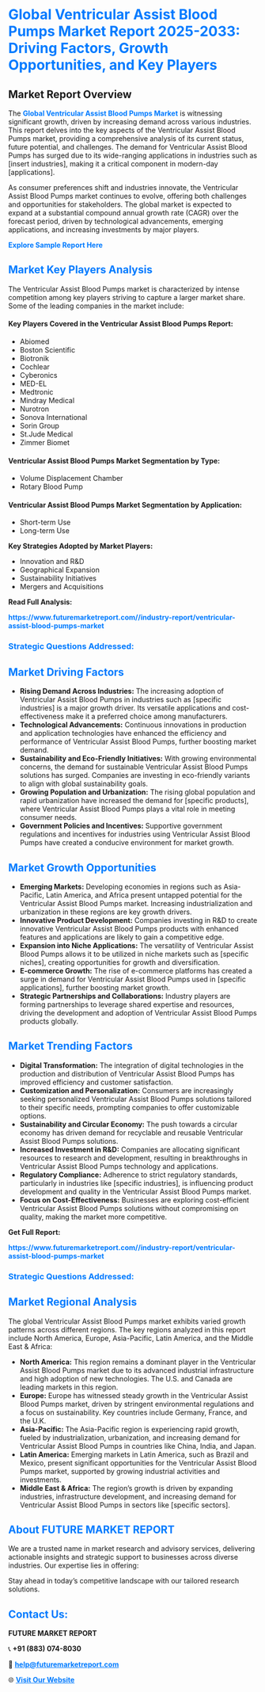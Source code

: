 <h1 style="color: #007BFF;">Global Ventricular Assist Blood Pumps Market Report 2025-2033: Driving Factors, Growth Opportunities, and Key Players</h1>

<section id="overview">
<h2>Market Report Overview</h2>
<p>The <a href="https://www.futuremarketreport.com//industry-report/ventricular-assist-blood-pumps-market" style="color: #007BFF; text-decoration: none;"><strong>Global Ventricular Assist Blood Pumps Market</strong></a> is witnessing significant growth, driven by increasing demand across various industries. This report delves into the key aspects of the Ventricular Assist Blood Pumps market, providing a comprehensive analysis of its current status, future potential, and challenges. The demand for Ventricular Assist Blood Pumps has surged due to its wide-ranging applications in industries such as [insert industries], making it a critical component in modern-day [applications].</p>
<p>As consumer preferences shift and industries innovate, the Ventricular Assist Blood Pumps market continues to evolve, offering both challenges and opportunities for stakeholders. The global market is expected to expand at a substantial compound annual growth rate (CAGR) over the forecast period, driven by technological advancements, emerging applications, and increasing investments by major players.</p>
</section>

<section id="overview">
<p><a href="https://www.futuremarketreport.com//request-sample/reportId=87548" style="color: #007BFF; text-decoration: none;"><strong>Explore Sample Report Here</strong></a></p>
</section>

<section id="key-players">
<h2 style="color: #007BFF;">Market Key Players Analysis</h2>
<p>The Ventricular Assist Blood Pumps market is characterized by intense competition among key players striving to capture a larger market share. Some of the leading companies in the market include:</p>
<h4>Key Players Covered in the Ventricular Assist Blood Pumps Report:</h4>
<ul><li>Abiomed</li><li>Boston Scientific</li><li>Biotronik</li><li>Cochlear</li><li>Cyberonics</li><li>MED-EL</li><li>Medtronic</li><li>Mindray Medical</li><li>Nurotron</li><li>Sonova International</li><li>Sorin Group</li><li>St.Jude Medical</li><li>Zimmer Biomet</li></ul>
<h4>Ventricular Assist Blood Pumps Market Segmentation by Type:</h4>
<ul><li>Volume Displacement Chamber</li><li>Rotary Blood Pump</li></ul>

<h4>Ventricular Assist Blood Pumps Market Segmentation by Application:</h4>
<ul><li>Short-term Use</li><li>Long-term Use</li></ul>
<p><strong>Key Strategies Adopted by Market Players:</strong></p>
<ul>
<li>Innovation and R&D</li>
<li>Geographical Expansion</li>
<li>Sustainability Initiatives</li>
<li>Mergers and Acquisitions</li>
</ul>
</section>

<section>
<p><strong>Read Full Analysis: </strong></p><a href="https://www.futuremarketreport.com//industry-report/ventricular-assist-blood-pumps-market" style="color: #007BFF; text-decoration: none;"><strong>https://www.futuremarketreport.com//industry-report/ventricular-assist-blood-pumps-market</strong></a>
<h3 style="color: #007BFF;">Strategic Questions Addressed:</h3>
</section>

<section id="driving-factors">
<h2 style="color: #007BFF;">Market Driving Factors</h2>
<ul>
<li><strong>Rising Demand Across Industries:</strong> The increasing adoption of Ventricular Assist Blood Pumps in industries such as [specific industries] is a major growth driver. Its versatile applications and cost-effectiveness make it a preferred choice among manufacturers.</li>
<li><strong>Technological Advancements:</strong> Continuous innovations in production and application technologies have enhanced the efficiency and performance of Ventricular Assist Blood Pumps, further boosting market demand.</li>
<li><strong>Sustainability and Eco-Friendly Initiatives:</strong> With growing environmental concerns, the demand for sustainable Ventricular Assist Blood Pumps solutions has surged. Companies are investing in eco-friendly variants to align with global sustainability goals.</li>
<li><strong>Growing Population and Urbanization:</strong> The rising global population and rapid urbanization have increased the demand for [specific products], where Ventricular Assist Blood Pumps plays a vital role in meeting consumer needs.</li>
<li><strong>Government Policies and Incentives:</strong> Supportive government regulations and incentives for industries using Ventricular Assist Blood Pumps have created a conducive environment for market growth.</li>
</ul>
</section>

<section id="growth-opportunities">
<h2 style="color: #007BFF;">Market Growth Opportunities</h2>
<ul>
<li><strong>Emerging Markets:</strong> Developing economies in regions such as Asia-Pacific, Latin America, and Africa present untapped potential for the Ventricular Assist Blood Pumps market. Increasing industrialization and urbanization in these regions are key growth drivers.</li>
<li><strong>Innovative Product Development:</strong> Companies investing in R&D to create innovative Ventricular Assist Blood Pumps products with enhanced features and applications are likely to gain a competitive edge.</li>
<li><strong>Expansion into Niche Applications:</strong> The versatility of Ventricular Assist Blood Pumps allows it to be utilized in niche markets such as [specific niches], creating opportunities for growth and diversification.</li>
<li><strong>E-commerce Growth:</strong> The rise of e-commerce platforms has created a surge in demand for Ventricular Assist Blood Pumps used in [specific applications], further boosting market growth.</li>
<li><strong>Strategic Partnerships and Collaborations:</strong> Industry players are forming partnerships to leverage shared expertise and resources, driving the development and adoption of Ventricular Assist Blood Pumps products globally.</li>
</ul>
</section>

<section id="trending-factors">
<h2 style="color: #007BFF;">Market Trending Factors</h2>
<ul>
<li><strong>Digital Transformation:</strong> The integration of digital technologies in the production and distribution of Ventricular Assist Blood Pumps has improved efficiency and customer satisfaction.</li>
<li><strong>Customization and Personalization:</strong> Consumers are increasingly seeking personalized Ventricular Assist Blood Pumps solutions tailored to their specific needs, prompting companies to offer customizable options.</li>
<li><strong>Sustainability and Circular Economy:</strong> The push towards a circular economy has driven demand for recyclable and reusable Ventricular Assist Blood Pumps solutions.</li>
<li><strong>Increased Investment in R&D:</strong> Companies are allocating significant resources to research and development, resulting in breakthroughs in Ventricular Assist Blood Pumps technology and applications.</li>
<li><strong>Regulatory Compliance:</strong> Adherence to strict regulatory standards, particularly in industries like [specific industries], is influencing product development and quality in the Ventricular Assist Blood Pumps market.</li>
<li><strong>Focus on Cost-Effectiveness:</strong> Businesses are exploring cost-efficient Ventricular Assist Blood Pumps solutions without compromising on quality, making the market more competitive.</li>
</ul>
</section>

<section>
<p><strong>Get Full Report: </strong></p><a href="https://www.futuremarketreport.com//industry-report/ventricular-assist-blood-pumps-market" style="color: #007BFF; text-decoration: none;"><strong>https://www.futuremarketreport.com//industry-report/ventricular-assist-blood-pumps-market</strong></a>
<h3 style="color: #007BFF;">Strategic Questions Addressed:</h3>
</section>


<section id="regional-analysis">
<h2 style="color: #007BFF;">Market Regional Analysis</h2>
<p>The global Ventricular Assist Blood Pumps market exhibits varied growth patterns across different regions. The key regions analyzed in this report include North America, Europe, Asia-Pacific, Latin America, and the Middle East & Africa:</p>
<ul>
<li><strong>North America:</strong> This region remains a dominant player in the Ventricular Assist Blood Pumps market due to its advanced industrial infrastructure and high adoption of new technologies. The U.S. and Canada are leading markets in this region.</li>
<li><strong>Europe:</strong> Europe has witnessed steady growth in the Ventricular Assist Blood Pumps market, driven by stringent environmental regulations and a focus on sustainability. Key countries include Germany, France, and the U.K.</li>
<li><strong>Asia-Pacific:</strong> The Asia-Pacific region is experiencing rapid growth, fueled by industrialization, urbanization, and increasing demand for Ventricular Assist Blood Pumps in countries like China, India, and Japan.</li>
<li><strong>Latin America:</strong> Emerging markets in Latin America, such as Brazil and Mexico, present significant opportunities for the Ventricular Assist Blood Pumps market, supported by growing industrial activities and investments.</li>
<li><strong>Middle East & Africa:</strong> The region’s growth is driven by expanding industries, infrastructure development, and increasing demand for Ventricular Assist Blood Pumps in sectors like [specific sectors].</li>
</ul>
</section>

<footer>
<h2 style="color: #007BFF;">About FUTURE MARKET REPORT</h2>
<p>We are a trusted name in market research and advisory services, delivering actionable insights and strategic support to businesses across diverse industries. Our expertise lies in offering:</p>

<p>Stay ahead in today’s competitive landscape with our tailored research solutions.</p>

<h2 style="color: #007BFF;">Contact Us:</h2>
<p><strong>FUTURE MARKET REPORT</strong></p>
<p>📞 <strong>+91 (883) 074-8030</strong></p>
<p>📧 <strong><a href="mailto:help@futuremarketreport.com" style="color: #007BFF;">help@futuremarketreport.com</a></strong></p>
<p>🌐 <strong><a href="https://www.futuremarketreport.com/" style="color: #007BFF;">Visit Our Website</a></strong></p>
</footer>